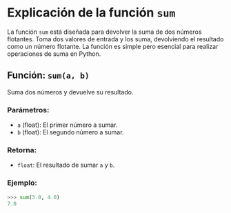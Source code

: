 # Explicación de la función `sum`

La función `sum` está diseñada para devolver la suma de dos números flotantes. Toma dos valores de entrada y los suma, devolviendo el resultado como un número flotante. La función es simple pero esencial para realizar operaciones de suma en Python.

## Función: `sum(a, b)`

Suma dos números y devuelve su resultado.

### Parámetros:
- `a` (float): El primer número a sumar.
- `b` (float): El segundo número a sumar.

### Retorna:
- `float`: El resultado de sumar `a` y `b`.

### Ejemplo:

```python
>>> sum(3.0, 4.0)
7.0

